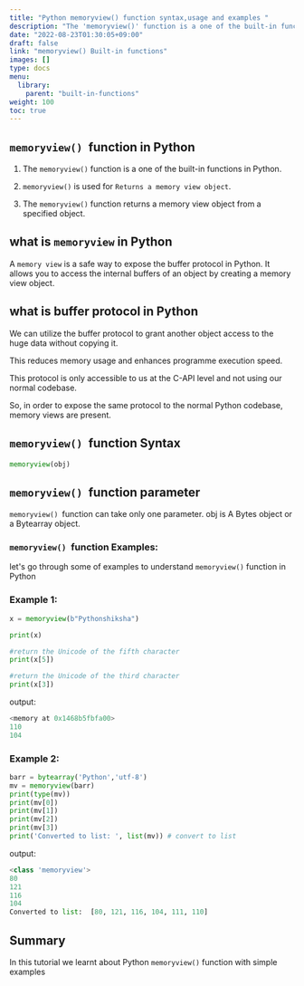 ```yaml
---
title: "Python memoryview() function syntax,usage and examples "
description: "The 'memoryview()' function is a one of the built-in functions in Python"
date: "2022-08-23T01:30:05+09:00"
draft: false
link: "memoryview() Built-in functions"
images: []
type: docs
menu:
  library:
    parent: "built-in-functions"
weight: 100
toc: true
---
```


## `memoryview() `function in Python

1. The `memoryview()` function is a one of the built-in functions in Python.
2. `memoryview()` is used for `Returns a memory view object`.

3. The `memoryview()` function returns a memory view object from a specified object.

## what is `memoryview` in Python 

A `memory view` is a safe way to expose the buffer protocol in Python.
It allows you to access the internal buffers of an object by creating a memory view object.

## what is buffer protocol in Python
We can utilize the buffer protocol to grant another object access to the huge data without copying it.

This reduces memory usage and enhances programme execution speed. 

This protocol is only accessible to us at the C-API level and not using our normal codebase.

So, in order to expose the same protocol to the normal Python codebase, memory views are present.


## `memoryview() `function Syntax

```Python
memoryview(obj)
```
## `memoryview() `function parameter

`memoryview() `function can take only one parameter.
obj is A Bytes object or a Bytearray object.

### `memoryview() `function Examples:

let's go through some of examples to understand `memoryview()` function in Python

### Example 1:

```Python
x = memoryview(b"Pythonshiksha")

print(x)

#return the Unicode of the fifth character
print(x[5])

#return the Unicode of the third character
print(x[3])
```
output:

```Python
<memory at 0x1468b5fbfa00>
110
104
```
### Example 2:

```Python
barr = bytearray('Python','utf-8')
mv = memoryview(barr)
print(type(mv))
print(mv[0])
print(mv[1])
print(mv[2])
print(mv[3])
print('Converted to list: ', list(mv)) # convert to list
```

output:

```Python
<class 'memoryview'>
80
121
116
104
Converted to list:  [80, 121, 116, 104, 111, 110]
```

## Summary
In this tutorial we learnt about Python `memoryview()` function with simple examples

